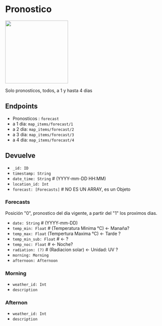 # Pronostico

<img src="http://cdn.onlinewebfonts.com/svg/img_561464.png" width="200">

Solo pronosticos, todos, a 1 y hasta 4 dias

## Endpoints

* Pronosticos : `forecast`
* a 1 dia: `map_items/forecast/1`
* a 2 dia: `map_items/forecast/2`
* a 3 dia: `map_items/forecast/3`
* a 4 dia: `map_items/forecast/4`

## Devuelve

* `_id: ID`
* `timestamp: String`
* `date_time: String` # (YYYY-mm-DD HH:MM)
* `location_id: Int`
* `forecast: [Forecasts]` # NO ES UN ARRAY, es un Objeto

### Forecasts

Posición "0", pronostico del dia vigente, a partir del "1" los proximos dias.

* `date: String` # (YYYY-mm-DD)
* `temp_min: Float` # (Temperatura Minima °C) <- Manaña?
* `temp_max: Float` (Tempertura Maxima °C) <- Tarde ?
* `temp_min_sub: Float` #  <- ?
* `temp_noc: Float` # <- Noche? 
* `radiation: (?)` # (Radiacion solar) <- Unidad: UV ?
* `morning: Morning`
* `afternoon: Afternoon`

### Morning

* `weather_id: Int`
* `description`

### Afternon

* `weather_id: Int`
* `description`
